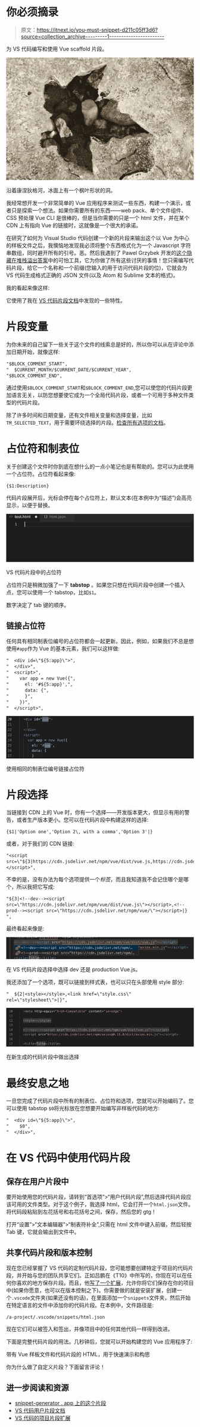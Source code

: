 # 你必须摘录

> 原文：<https://itnext.io/you-must-snippet-d211c05ff3d6?source=collection_archive---------1----------------------->

为 VS 代码编写和使用 Vue scaffold 片段。

![](img/8641f0d0b8a3a03f6640efefff8fecf9.png)

沿着康涅狄格河，冰面上有一个枫叶形状的洞。

我经常想开发一个非常简单的 Vue 应用程序来测试一些东西，构建一个演示，或者只是探索一个想法。如果你需要所有的东西——web pack、单个文件组件、CSS 预处理 Vue CLI 是很棒的，但是当你需要的只是一个 html 文件，并在某个 CDN 上有指向 Vue 的链接时，这就像是一个很大的承诺。

在研究了如何为 Visual Studio 代码创建一个新的片段来输出这个以 Vue 为中心的样板文件之后，我懊恼地发现我必须将整个东西格式化为一个 Javascript 字符串数组，同时避开所有的引号。恶。然后我遇到了 Pawel Grzybek 开发的[这个隐藏在](https://snippet-generator.app)[堆栈溢出答案](https://stackoverflow.com/questions/29995863/how-to-add-custom-code-snippets-in-vscode)中的可怕工具，它为你做了所有这些讨厌的事情！您只需编写代码片段，给它一个名称和一个前缀(您输入的用于访问代码片段的位)，它就会为 VS 代码生成格式正确的 JSON 文件(以及 Atom 和 Sublime 文本的格式)。

我的看起来像这样:

它使用了我在 [VS 代码片段文档](https://code.visualstudio.com/docs/editor/userdefinedsnippets)中发现的一些特性。

# 片段变量

为你未来的自己留下一些关于这个文件的线索总是好的，所以你可以从在评论中添加日期开始，就像这样:

```
"$BLOCK_COMMENT_START",
"  $CURRENT_MONTH/$CURRENT_DATE/$CURRENT_YEAR",
"$BLOCK_COMMENT_END",
```

通过使用`$BLOCK_COMMENT_START`和`$BLOCK_COMMENT_END`,您可以使您的代码片段更加语言无关，以防您想要使它成为一个全局代码片段，或者一个可用于多种文件类型的代码片段。

除了许多时间和日期变量，还有文件相关变量和选择变量，比如`TM_SELECTED_TEXT`，用于需要环绕选择的片段。[检查所有选项的文档](https://code.visualstudio.com/docs/editor/userdefinedsnippets)。

# 占位符和制表位

关于创建这个文件时你到底在想什么的一点小笔记也是有帮助的。您可以为此使用一个占位符。占位符看起来像:

```
{$1:Description}
```

代码片段展开后，光标会停在每个占位符上，默认文本(在本例中为“描述”)会高亮显示，以便于替换。

![](img/2d9e7fbc7390c927554cc57b5672a12c.png)

VS 代码片段中的占位符

占位符只是稍微加强了一下 **tabstop** 。如果您只想在代码片段中创建一个插入点，您可以使用一个 tabstop，比如`$1`。

数字决定了 tab 键的顺序。

## 链接占位符

任何具有相同制表位编号的占位符都会一起更新。因此，例如，如果我们不总是想使用`#app`作为 Vue 的基本元素，我们可以这样做:

```
"  <div id=\"${5:app}\">",
"  </div>",
"  <script>",
"    var app = new Vue({",
"      el: '#${5:app}',",
"      data: {",
"      }",
"    })",
"  </script>",
```

![](img/7282dc548244ae90b2458008e16f70e4.png)

使用相同的制表位编号链接占位符

# 片段选择

当链接到 CDN 上的 Vue 时，你有一个选择——开发版本更大，但显示有用的警告，或者生产版本更小。您可以在代码片段中构建这样的选择:

```
{$1|'Option one','Option 2\, with a comma','Option 3'|}
```

或者，对于我们的 CDN 链接:

```
"<script src=\"${3|https://cdn.jsdelivr.net/npm/vue/dist/vue.js,https://cdn.jsdelivr.net/npm/vue|}\"></script>",
```

不幸的是，没有办法为每个选项提供一个*标签*，而且我知道我不会记住哪个是哪个，所以我把它写成:

```
"${3|<!--dev--><script src=\"https://cdn.jsdelivr.net/npm/vue/dist/vue.js\"></script>,<!--prod--><script src=\"https://cdn.jsdelivr.net/npm/vue/\"></script>|} ",
```

最终看起来像是:

![](img/440794734b56eb80b85e0367995ec487.png)

在 VS 代码片段选择中选择 dev 还是 production Vue.js。

我还添加了一个选项，既可以链接到样式表，也可以只在头部使用 style 部分:

```
"  ${2|<style></style>,<link href=\"style.css\" rel=\"stylesheet\">|}",
```

![](img/a5a697b503d20b479609354ba65f3c86.png)

在新生成的代码片段中做出选择

# 最终安息之地

一旦您完成了代码片段中所有的制表位、占位符和选项，您就可以开始编码了。您可以使用 tabstop `$0`将光标放在您想要开始编写非样板代码的地方:

```
"  <div id=\"${5:app}\">",
"    $0",
"  </div>",
```

# 在 VS 代码中使用代码片段

## 保存在用户片段中

要开始使用您的代码片段，请转到“首选项”>“用户代码片段”,然后选择代码片段应该可用的文件类型。对于这个例子，我选择 html，它会打开一个`html.json`文件。将代码段粘贴到左花括号和右花括号之间，保存，然后您的 gtg！

打开“设置”>“文本编辑器”>“制表符补全”,只需在 html 文件中键入前缀，然后轻按 Tab 键，它就会输出到文件中。

## 共享代码片段和版本控制

现在您已经掌握了 VS 代码的定制代码片段，您可能想要创建特定于项目的代码片段，并开始与您的团队共享它们。正如吕鹏在《T10》中所写的，你现在可以在任何你喜欢的地方保存片段。而且，他[写了一个扩展](https://marketplace.visualstudio.com/items?itemName=rebornix.project-snippets)，允许你将它们保存在你的项目中(如果你愿意，也可以在版本控制之下)。你需要做的就是安装扩展，创建一个`.vscode`文件夹(如果还没有的话)，在里面添加一个`snippets`文件夹，然后开始在特定语言的文件中添加你的代码片段。在本例中，文件路径是:

```
/a-project/.vscode/snippets/html.json
```

现在它们可以被签入和签出，并像项目中的任何其他代码一样得到改进。

下面是完整代码片段的用法。几秒钟后，您就可以开始构建您的 Vue 应用程序了:

带有 Vue 样板文件和代码片段的 HTML，用于快速演示和构思

你为什么做了自定义片段？下面留言评论！

## 进一步阅读和资源

*   [snippet-generator . app 上的这个片段](https://snippet-generator.app/?description=HTML%2FVue+Boilerplate&tabtrigger=%21v&snippet=%24BLOCK_COMMENT_START%0A++%24CURRENT_MONTH%2F%24CURRENT_DATE%2F%24CURRENT_YEAR%0A++%24%7B1%3ADescription%7D%0A%24BLOCK_COMMENT_END%0A%3C%21DOCTYPE+html%3E%0A%3Chtml+lang%3D%22en%22%3E%0A%3Chead%3E%0A++%3Cmeta+charset%3D%22UTF-8%22%3E%0A++%3Cmeta+name%3D%22viewport%22+content%3D%22width%3Ddevice-width%2C+initial-scale%3D1.0%22%3E%0A++%3Cmeta+http-equiv%3D%22X-UA-Compatible%22+content%3D%22ie%3Dedge%22%3E%0A++%0A++%24%7B2%7C%3Cstyle%3E%3C%2Fstyle%3E%2C%3Clink+href%3D%22style.css%22+rel%3D%22stylesheet%22%3E%7C%7D++%0A%0A++%3Cscript+src%3D%22https%3A%2F%2Fcdn.jsdelivr.net%2Fnpm%2Fvue%2Fdist%2Fvue.js%22%3E%3C%2Fscript%3E+%3C%21--+dev+--%3E%0A++%24%7B3%7C%3C%21--dev--%3E%3Cscript+src%3D%22https%3A%2F%2Fcdn.jsdelivr.net%2Fnpm%2Fvue%2Fdist%2Fvue.js%22%3E%3C%2Fscript%3E%2C%3C%21--prod--%3E%3Cscript+src%3D%22https%3A%2F%2Fcdn.jsdelivr.net%2Fnpm%2Fvue%2F%22%3E%3C%2Fscript%3E%7C%7D%0A++%3Cscript+src%3D%22https%3A%2F%2Fcdn.jsdelivr.net%2Fnpm%2Faxios%400.18.0%2Fdist%2Faxios.min.js%22%3E%3C%2Fscript%3E++%0A++%0A++%3Ctitle%3E%24%7B4%3ATitle%7D%3C%2Ftitle%3E%0A%3C%2Fhead%3E%0A%3Cbody%3E%0A++%3Cdiv+id%3D%22%24%7B5%3Aapp%7D%22%3E%0A++++%240%0A++%3C%2Fdiv%3E%0A++%3Cscript%3E%0A++++var+app+%3D+new+Vue%28%7B%0A++++++el%3A+%27%23%24%7B5%3Aapp%7D%27%2C%0A++++++data%3A+%7B%0A++++++%7D%0A++++%7D%29%0A++%3C%2Fscript%3E%0A%3C%2Fbody%3E%0A%3C%2Fhtml%3E&mode=vscode)
*   [VS 代码用户片段文档](https://code.visualstudio.com/docs/editor/userdefinedsnippets)
*   [VS 代码的项目片段扩展](https://marketplace.visualstudio.com/items?itemName=rebornix.project-snippets)
